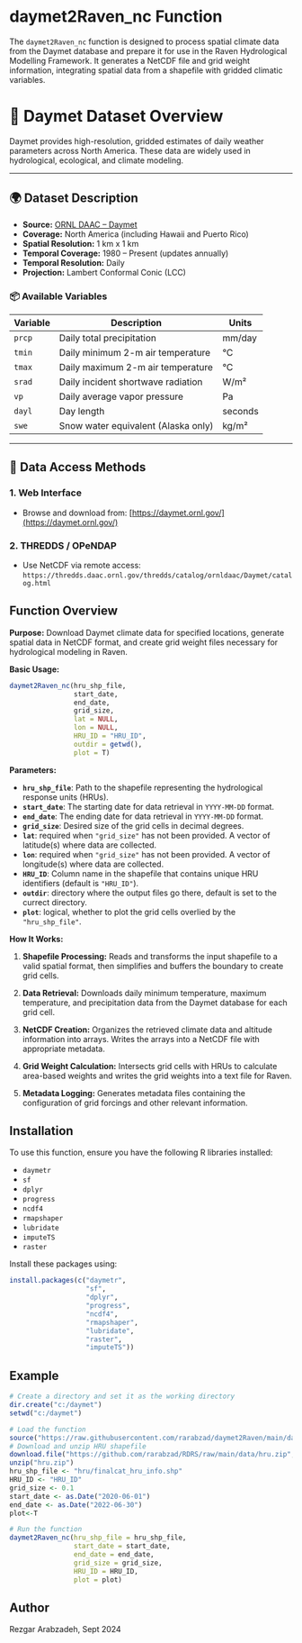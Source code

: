 # daymet2Raven_nc Function

The `daymet2Raven_nc` function is designed to process spatial climate data from the Daymet database and prepare it for use in the Raven Hydrological Modelling Framework. It generates a NetCDF file and grid weight information, integrating spatial data from a shapefile with gridded climatic variables.

# 📡 Daymet Dataset Overview

Daymet provides high-resolution, gridded estimates of daily weather parameters across North America. These data are widely used in hydrological, ecological, and climate modeling.

---

## 🌍 Dataset Description

- **Source:** [ORNL DAAC – Daymet](https://daymet.ornl.gov/)
- **Coverage:** North America (including Hawaii and Puerto Rico)
- **Spatial Resolution:** 1 km x 1 km
- **Temporal Coverage:** 1980 – Present (updates annually)
- **Temporal Resolution:** Daily
- **Projection:** Lambert Conformal Conic (LCC)

### 📦 Available Variables

| Variable | Description                       | Units             |
|----------|-----------------------------------|-------------------|
| `prcp`   | Daily total precipitation         | mm/day            |
| `tmin`   | Daily minimum 2-m air temperature | °C                |
| `tmax`   | Daily maximum 2-m air temperature | °C                |
| `srad`   | Daily incident shortwave radiation| W/m²              |
| `vp`     | Daily average vapor pressure      | Pa                |
| `dayl`   | Day length                        | seconds           |
| `swe`    | Snow water equivalent (Alaska only)| kg/m²            |

---

## 📁 Data Access Methods

### 1. Web Interface
- Browse and download from: [https://daymet.ornl.gov/](https://daymet.ornl.gov/)

### 2. THREDDS / OPeNDAP
- Use NetCDF via remote access:  
  `https://thredds.daac.ornl.gov/thredds/catalog/ornldaac/Daymet/catalog.html`

## Function Overview

**Purpose:** Download Daymet climate data for specified locations, generate spatial data in NetCDF format, and create grid weight files necessary for hydrological modeling in Raven.

**Basic Usage:**

```r
daymet2Raven_nc(hru_shp_file,
                start_date,
                end_date,
                grid_size,
                lat = NULL,
                lon = NULL,
                HRU_ID = "HRU_ID",
                outdir = getwd(),
                plot = T)
```

**Parameters:**

- **`hru_shp_file`**: Path to the shapefile representing the hydrological response units (HRUs).
- **`start_date`**: The starting date for data retrieval in `YYYY-MM-DD` format.
- **`end_date`**: The ending date for data retrieval in `YYYY-MM-DD` format.
- **`grid_size`**: Desired size of the grid cells in decimal degrees.
- **`lat`**: required when `"grid_size"` has not been provided. A vector of latitude(s) where data are collected.
- **`lon`**: required when `"grid_size"` has not been provided. A vector of longitude(s) where data are collected.
- **`HRU_ID`**: Column name in the shapefile that contains unique HRU identifiers (default is `"HRU_ID"`).
- **`outdir`**: directory where the output files go there, default is set to the currect directory.
- **`plot`**: logical, whether to plot the grid cells overlied by the `"hru_shp_file"`.

**How It Works:**

1. **Shapefile Processing:** Reads and transforms the input shapefile to a valid spatial format, then simplifies and buffers the boundary to create grid cells.

2. **Data Retrieval:** Downloads daily minimum temperature, maximum temperature, and precipitation data from the Daymet database for each grid cell.

3. **NetCDF Creation:** Organizes the retrieved climate data and altitude information into arrays. Writes the arrays into a NetCDF file with appropriate metadata.

4. **Grid Weight Calculation:** Intersects grid cells with HRUs to calculate area-based weights and writes the grid weights into a text file for Raven.

5. **Metadata Logging:** Generates metadata files containing the configuration of grid forcings and other relevant information.

## Installation

To use this function, ensure you have the following R libraries installed:

- `daymetr`
- `sf`
- `dplyr`
- `progress`
- `ncdf4`
- `rmapshaper`
- `lubridate`
- `imputeTS`
- `raster`

Install these packages using:

```r
install.packages(c("daymetr",
                   "sf",
                   "dplyr",
                   "progress",
                   "ncdf4",
                   "rmapshaper",
                   "lubridate",
                   "raster",
                   "imputeTS"))
```

## Example

```r
# Create a directory and set it as the working directory
dir.create("c:/daymet")
setwd("c:/daymet")

# Load the function
source("https://raw.githubusercontent.com/rarabzad/daymet2Raven/main/daymet2Raven_nc.R")
# Download and unzip HRU shapefile
download.file("https://github.com/rarabzad/RDRS/raw/main/data/hru.zip", "hru.zip")
unzip("hru.zip")
hru_shp_file <- "hru/finalcat_hru_info.shp"
HRU_ID <- "HRU_ID"
grid_size <- 0.1
start_date <- as.Date("2020-06-01")
end_date <- as.Date("2022-06-30")
plot<-T

# Run the function
daymet2Raven_nc(hru_shp_file = hru_shp_file,
                start_date = start_date,
                end_date = end_date,
                grid_size = grid_size,
                HRU_ID = HRU_ID,
                plot = plot)
```

## Author

Rezgar Arabzadeh, Sept 2024
